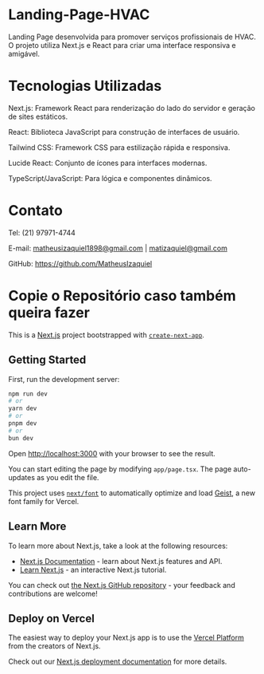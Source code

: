 # Landing-Page-HVAC

Landing Page desenvolvida para promover serviços profissionais de HVAC. O projeto utiliza Next.js e React para criar uma interface responsiva e amigável.

# Tecnologias Utilizadas
Next.js: Framework React para renderização do lado do servidor e geração de sites estáticos.

React: Biblioteca JavaScript para construção de interfaces de usuário.

Tailwind CSS: Framework CSS para estilização rápida e responsiva.

Lucide React: Conjunto de ícones para interfaces modernas.

TypeScript/JavaScript: Para lógica e componentes dinâmicos.

# Contato
Tel: (21) 97971-4744

E-mail: matheusizaquiel1898@gmail.com | matizaquiel@gmail.com

GitHub: https://github.com/MatheusIzaquiel

# Copie o Repositório caso também queira fazer

This is a [Next.js](https://nextjs.org) project bootstrapped with [`create-next-app`](https://nextjs.org/docs/app/api-reference/cli/create-next-app).

## Getting Started

First, run the development server:

```bash
npm run dev
# or
yarn dev
# or
pnpm dev
# or
bun dev
```

Open [http://localhost:3000](http://localhost:3000) with your browser to see the result.

You can start editing the page by modifying `app/page.tsx`. The page auto-updates as you edit the file.

This project uses [`next/font`](https://nextjs.org/docs/app/building-your-application/optimizing/fonts) to automatically optimize and load [Geist](https://vercel.com/font), a new font family for Vercel.

## Learn More

To learn more about Next.js, take a look at the following resources:

- [Next.js Documentation](https://nextjs.org/docs) - learn about Next.js features and API.
- [Learn Next.js](https://nextjs.org/learn) - an interactive Next.js tutorial.

You can check out [the Next.js GitHub repository](https://github.com/vercel/next.js) - your feedback and contributions are welcome!

## Deploy on Vercel

The easiest way to deploy your Next.js app is to use the [Vercel Platform](https://vercel.com/new?utm_medium=default-template&filter=next.js&utm_source=create-next-app&utm_campaign=create-next-app-readme) from the creators of Next.js.

Check out our [Next.js deployment documentation](https://nextjs.org/docs/app/building-your-application/deploying) for more details.
